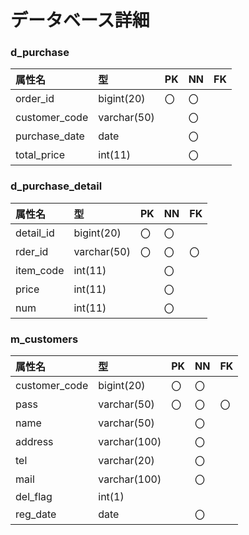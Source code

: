 
# データベース詳細


### d_purchase

|属性名|型|PK|NN|FK|
|:---|:---|:---|:---|:---|
|order_id|bigint(20)|〇|〇||
|customer_code|varchar(50)||〇||
|purchase_date|date||〇||
|total_price|int(11)||〇||



### d_purchase_detail

|属性名|型|PK|NN|FK|
|:---|:---|:---|:---|:---|
|detail_id|bigint(20)|〇|〇||
|rder_id|varchar(50)|〇|〇|〇|
|item_code|int(11)||〇||
|price|int(11)||〇||
|num|int(11)||〇||


### m_customers

|属性名|型|PK|NN|FK|
|:---|:---|:---|:---|:---|
|customer_code|bigint(20)|〇|〇||
|pass|varchar(50)|〇|〇|〇|
|name|varchar(50)||〇||
|address|varchar(100)||〇||
|tel|varchar(20)||〇||
|mail|varchar(100)||〇||
|del_flag|int(1)||||
|reg_date|date||〇||


